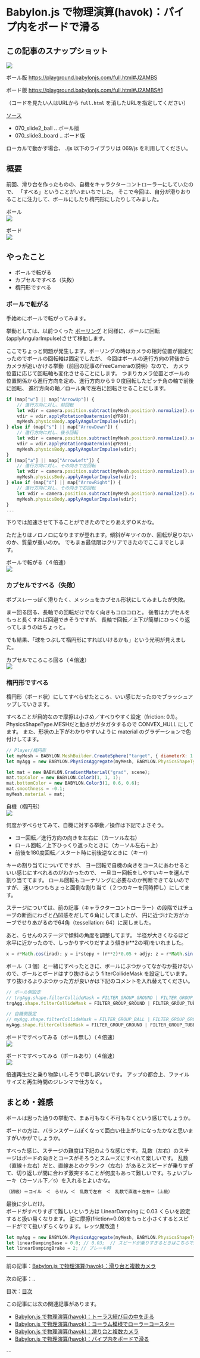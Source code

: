 # Babylon.js で物理演算(havok)：パイプ内をボードで滑る

## この記事のスナップショット

![](070/pic/070_ss_00.jpg)

ボール版
https://playground.babylonjs.com/full.html#J2AMBS

ボード版
https://playground.babylonjs.com/full.html#J2AMBS#1

（コードを見たい人はURLから `full.html` を消したURLを指定してください）

[ソース](069/)

- 070_slide2_ball  .. ボール版
- 070_slide3_board .. ボード版

ローカルで動かす場合、 ./js 以下のライブラリは 069/js を利用してください。

## 概要

前回、滑り台を作ったものの、自機をキャラクターコントローラーにしていたので、
「すべる」ということがいまいちでした。
そこで今回は、自分が滑りおりることに注力して、ボールにしたり楕円形にしたりしてみました。

ボール  
![](070/pic/070_ss_11.jpg)

ボード  
![](070/pic/070_ss_00.jpg)

## やったこと

- ボールで転がる
- カプセルですべる（失敗）
- 楕円形ですべる

### ボールで転がる

手始めにボールで転がってみます。

挙動としては、以前つくった
[ボーリング](063.md)
と同様に、ボールに回転(applyAngularImpulse)させて移動します。

ここでちょっと問題が発生します。ボーリングの時はカメラの相対位置が固定だったのでボールの回転軸は固定でしたが、
今回はボールの進行方向の背後からカメラが追いかける挙動（前回の記事のFreeCameraの説明）なので、
カメラ位置に応じて回転軸も変化させることにします。
つまりカメラ位置とボールの位置関係から進行方向を定め、進行方向から９０度回転したピッチ角の軸で前後に回転、
進行方向の軸／ロール角で左右に回転させることにします。

```js
if (map["w"] || map["ArrowUp"]) {
    // 進行方向に対し、前回転
    let vdir = camera.position.subtract(myMesh.position).normalize().scale(-vforce);
    vdir = vdir.applyRotationQuaternion(qYR90);
    myMesh.physicsBody.applyAngularImpulse(vdir);
} else if (map["s"] || map["ArrowDown"]) {
    // 進行方向に対し、後ろ回転
    let vdir = camera.position.subtract(myMesh.position).normalize().scale(vforce);
    vdir = vdir.applyRotationQuaternion(qYR90);
    myMesh.physicsBody.applyAngularImpulse(vdir);
}
if (map["a"] || map["ArrowLeft"]) {
    // 進行方向に対し、その向きで左回転
    let vdir = camera.position.subtract(myMesh.position).normalize().scale(-vforce);
    myMesh.physicsBody.applyAngularImpulse(vdir);
} else if (map["d"] || map["ArrowRight"]) {
    // 進行方向に対し、その向きで右回転
    let vdir = camera.position.subtract(myMesh.position).normalize().scale(vforce);
    myMesh.physicsBody.applyAngularImpulse(vdir);
}
...
```

下りでは加速させて下ることができたのでとりあえずＯＫかな。

ただ上りはノロノロになりますが登れます。傾斜がキツイのか、回転が足りないのか、質量が重いのか。
でもまぁ最低限はクリアできたのでここまでとします。

ボールで転がる（４倍速）  
![](070/pic/070_ss_12x4.gif)

### カプセルですべる（失敗）

ボブスレーっぽく滑りたく、メッシュをカプセル形状にしてみましたが失敗。

まー回る回る、長軸での回転だけでなく向きもコロコロと。
後者はカプセルをもっと長くすれば回避できそうですが、
長軸で回転／上下が簡単にひっくり返ってしまうのはちょっと。

でも結果、「球をつぶして楕円形にすればいけるかも」という光明が見えました。

カプセルでころころ回る（４倍速）  
![](070/pic/070_ss_22x4.gif)

### 楕円形ですべる

楕円形（ボード状）にしてすべらせたところ、いい感じだったのでブラッシュアップしていきます。

すべることが目的なので摩擦は小さめ／すべりやすく設定（friction: 0.1）。
PhysicsShapeType.MESHだと動きがガタガタするので CONVEX_HULL にしてます。
また、形状の上下がわかりやすいように material のグラデーションで色付けしてます。

```js
// Player/楕円形
let myMesh = BABYLON.MeshBuilder.CreateSphere("target", { diameterX: 1.0, diameterY: 0.5, diameterZ: 4.0, segments: 8 }, scene);
let myAgg = new BABYLON.PhysicsAggregate(myMesh, BABYLON.PhysicsShapeType.CONVEX_HULL, { mass: 1, friction: 0.1, restitution:0.05}, scene);

let mat = new BABYLON.GradientMaterial("grad", scene);
mat.topColor = new BABYLON.Color3(1, 1, 1);
mat.bottomColor = new BABYLON.Color3(1, 0.6, 0.6);
mat.smoothness = -0.1;
myMesh.material = mat;
```

自機（楕円形）  
![](070/pic/070_ss_31.jpg)

何度かすべらせてみて、自機に対する挙動／操作は下記でよさそう。

- ヨー回転／進行方向の向きを左右に（カーソル左右）
- ロール回転／上下ひっくり返ったときに（カーソル左右＋上）
- 前後を180度回転／スタート時に前後逆なときに（キーr）

キーの割り当てについてですが、
ヨー回転で自機の向きをコースにあわせるといい感じにすべれるのがわかったので、
一旦ヨー回転をしやすいキーを選んで割り当ててます。
ロール回転もコーナリングに必要なのか判断できてないのですが、
迷いつつもちょっと面倒な割り当て（２つのキーを同時押し）にしてます。

ステージについては、前の記事（キャラクターコントローラー）の段階ではチューブの断面にわざと凸凹感をだして６角にしてましたが、
円に近づけた方がカーブでせりあがるので64角（tessellation: 64）に戻しました。

あと、らせんのステージで傾斜の角度を調整してます。
半径が大きくなるほど水平に近かったので、しっかりすべりだすよう傾き(r**2の項)をいれました。

```js
x = r*Math.cos(irad); y = i*stepy + (r**2)*0.05 + adjy; z = r*Math.sin(irad);
```

ボール（３個）と一緒にすべったときに、ボールにぶつかってなかなか抜けないので、ボールとボードはすり抜けるよう
filterCollideMask を設定しています。すり抜けるよりぶつかった方が良いかは下記のコメントを入れ替えてください。

```js
// ボール側設定
// trgAgg.shape.filterCollideMask = FILTER_GROUP_GROUND | FILTER_GROUP_TUBE | FILTER_GROUP_BOARD; // ボードとの衝突あり
trgAgg.shape.filterCollideMask = FILTER_GROUP_GROUND | FILTER_GROUP_TUBE; // ボードとの衝突なし

// 自機側設定
// myAgg.shape.filterCollideMask = FILTER_GROUP_BALL | FILTER_GROUP_GROUND | FILTER_GROUP_TUBE; //ballと衝突あり
myAgg.shape.filterCollideMask = FILTER_GROUP_GROUND | FILTER_GROUP_TUBE; //ballと衝突なし
```

ボードですべってみる（ボール無し）（４倍速）  
![](070/pic/070_ss_32x4.gif)

ボードですべってみる（ボールあり）（４倍速）  
![](070/pic/070_ss_33x4.gif)

倍速再生だと乗り物酔いしそうで申し訳ないです。
アップの都合上、ファイルサイズと再生時間のジレンマで仕方なく。

## まとめ・雑感

ボールは思った通りの挙動で、まぁ可もなく不可もなくという感じでしょうか。

ボードの方は、バランスゲームぽくなって面白い仕上がりになったかなと思いますがいかがでしょうか。

すべった感じ、ステージの難度は下記のような感じです。
乱数（左右）のステージはボードの向きとコースがそろうとスムーズにすべれて楽しいです。
乱数（直線＋左右）だと、直線あとのクランク（左右）があるとスピードが乗りすぎて、切り返しが間に合わず激突することが何度もあって難しいです。ちょいブレーキ（カーソル下／s）を入れるとよいかな。

```txt
（初級）＝コイル　＜　らせん ＜　乱数で左右　＜　乱数で直進＋左右＝（上級）
```

最後に少しだけ。  
ボードがすべりすぎて難しいという方は LinearDamping に 0.03 くらいを設定すると扱い易くなります。
逆に摩擦(friction=0.08)をもっと小さくするとスピードがでて扱いずらくなります。レッツ魔改造！

```js
let myAgg = new BABYLON.PhysicsAggregate(myMesh, BABYLON.PhysicsShapeType.CONVEX_HULL, { mass: 1, friction: 0.08, restitution:0.05}, scene);
let linearDampingBase = 0.0; // 0.03;  // スピードが乗りすぎるときはこちらで調整
let linearDampingBrake = 2; // ブレーキ時
```

------------------------------------------------------------

前の記事：[Babylon.js で物理演算(havok)：滑り台と複数カメラ](069.md)

次の記事：..


目次：[目次](000.md)

この記事には次の関連記事があります。

- [Babylon.js で物理演算(havok)：トーラス結び目の中を走る](064.md)
- [Babylon.js で物理演算(havok)：コーラム模様でローラーコースター](065.md)
- [Babylon.js で物理演算(havok)：滑り台と複数カメラ](069.md)
- [Babylon.js で物理演算(havok)：パイプ内をボードで滑る](070.md)


--